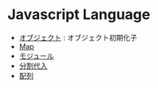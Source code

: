 # Javascript Language

- [オブジェクト](js.object.md)  : オブジェクト初期化子
- [Map](js.map.md)
- [モジュール](js.module.md)
- [分割代入](js.destructuring_assignment.md)
- [配列](js.array.md)
